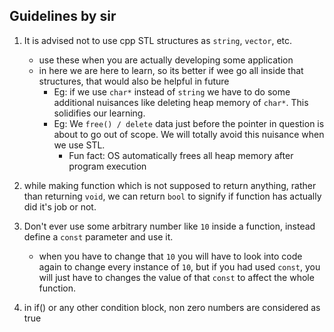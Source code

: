 ## Guidelines by sir

1. It is advised not to use cpp STL structures as `string`, `vector`, etc.
    - use these when you are actually developing some application
    - in here we are here to learn, so its better if wee go all inside that structures, that would also be helpful in future
        - Eg: if we use `char*` instead of `string` we have to do some additional nuisances like deleting heap memory of `char*`. This solidifies our learning.
        - Eg: We `free() / delete` data just before the pointer in question is about to go out of scope. We will totally avoid this nuisance when we use STL.
            - Fun fact: OS automatically frees all heap memory after program execution

2. while making function which is not supposed to return anything, rather than returning `void`, we can return `bool` to signify if function has actually did it's job or not.

3. Don't ever use some arbitrary number like `10` inside a function, instead define a `const` parameter and use it.
    - when you have to change that `10` you will have to look into code again to change every instance of `10`, but if you had used `const`, you will just have to changes the value of that `const` to affect the whole function.

4. in if() or any other condition block, non zero numbers are considered as true
